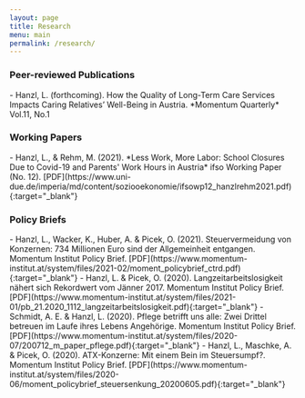 ```yaml
---
layout: page
title: Research
menu: main
permalink: /research/
---
```



### Peer-reviewed Publications
<p> </p>
- Hanzl, L. (forthcoming). How the Quality of Long-Term Care Services Impacts Caring Relatives’ Well-Being in Austria. *Momentum Quarterly* Vol.11, No.1
<p> </p>

### Working Papers
<p> </p>
- Hanzl, L., & Rehm, M. (2021). *Less Work, More Labor: School Closures Due to Covid-19 and Parents' Work Hours in Austria* ifso Working Paper (No. 12). [PDF](https://www.uni-due.de/imperia/md/content/soziooekonomie/ifsowp12_hanzlrehm2021.pdf){:target="_blank"}
<p> </p>

### Policy Briefs
<p> </p>
- Hanzl, L., Wacker, K., Huber, A. & Picek, O. (2021). Steuervermeidung von Konzernen: 734 Millionen Euro sind der Allgemeinheit entgangen. Momentum Institut Policy Brief. [PDF](https://www.momentum-institut.at/system/files/2021-02/moment_policybrief_ctrd.pdf){:target="_blank"}
- Hanzl, L. & Picek, O. (2020). Langzeitarbeitslosigkeit nähert sich Rekordwert vom Jänner 2017. Momentum Institut Policy Brief. [PDF](https://www.momentum-institut.at/system/files/2021-01/pb_21.2020_1112_langzeitarbeitslosigkeit.pdf){:target="_blank"}
- Schmidt, A. E. & Hanzl, L. (2020). Pflege betrifft uns alle: Zwei Drittel betreuen im Laufe ihres Lebens Angehörige. Momentum Institut Policy Brief. [PDF](https://www.momentum-institut.at/system/files/2020-07/200712_m_paper_pflege.pdf){:target="_blank"}
- Hanzl, L., Maschke, A. & Picek, O. (2020). ATX-Konzerne: Mit einem Bein im Steuersumpf?. Momentum Institut Policy Brief. [PDF](https://www.momentum-institut.at/system/files/2020-06/moment_policybrief_steuersenkung_20200605.pdf){:target="_blank"}
<p> </p>
